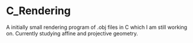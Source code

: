 # C_Rendering
A initially small rendering program of .obj files in C which I am still working on.  Currently studying affine and projective geometry.
